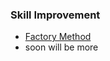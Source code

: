 ### Skill Improvement

- [Factory Method](https://github.com/max-si-m/skill_improvement/tree/master/lib/factory_method)
- soon will be more
